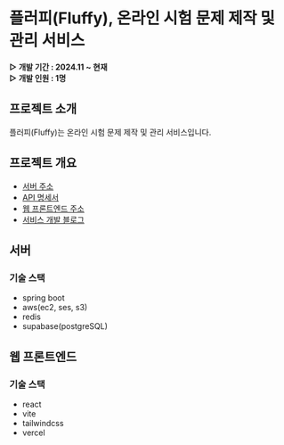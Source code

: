 # 플러피(Fluffy), 온라인 시험 문제 제작 및 관리 서비스

**▷ 개발 기간 : 2024.11 ~ 현재</br>**
**▷ 개발 인원 : 1명**

## 프로젝트 소개

플러피(Fluffy)는 온라인 시험 문제 제작 및 관리 서비스입니다.

## 프로젝트 개요

- [서버 주소](https://api.fluffy.run)
- [API 명세서](https://api.fluffy.run/docs/index.html)
- [웹 프론트엔드 주소](https://fluffy.run)
- [서비스 개발 블로그](https://alstn113.tistory.com/tag/플러피)

## 서버

### 기술 스택

- spring boot
- aws(ec2, ses, s3)
- redis
- supabase(postgreSQL)

## 웹 프론트엔드

### 기술 스택

- react
- vite
- tailwindcss
- vercel
